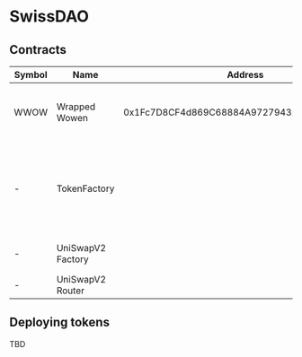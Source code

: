 # SwissDAO

## Contracts

| Symbol | Name               | Address                                    | Comment                |
|--------|--------------------|--------------------------------------------|------------------------|
| WWOW   | Wrapped Wowen      | 0x1Fc7D8CF4d869C68884A9727943294019289eBA2 | Send tokens to contract to get WWOW |
| -      | TokenFactory       |   | Call Create with symbol, name and supply to deploy a token. |
| -      | UniSwapV2 Factory  |   | Link to uniswapv2 doc. |
| -      | UniSwapV2 Router   |   | UniSwap DEX |

## Deploying tokens
TBD